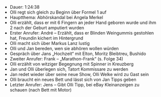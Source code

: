 - Dauer: 1:24:38
- Olli regt sich gleich zu Beginn über Formel 1 auf
- Hauptthema: Abhörskandal bei Angela Merkel
- Olli erzählt, dass er mit 6 Fingern an jeder Hand geboren wurde und ihm 2 nach der Geburt amputiert wurden
- Erster Anrufer: André – Erzählt, dass er Blinden Weingummis gestohlen hat, Freundin kichert im Hintergrund
- Olli macht sich über Markus Lanz lustig
- Olli und Jan bereden, wen sie abhören wollen würden
- Gespräch über Jans „Hochzeit“ mit Elton, Moritz Bleibtreu, Bushido
- Zweiter Anrufer: Frank – „Marathon-Frank“ (s. Folge 34)
- Olli erzählt von witziger Begegnung mit Spinner in Kreuzberg
- Jan und Olli überlegen sich, Tatort Kommissare zu werden
- Jan redet wieder über seine neue Show, Olli Welke wird zu Gast sein
- Olli braucht ein neues Bett und lässt sich von Jan Tipps geben
- Letzter Anrufer: Jens – Gibt Olli Tipp, bei eBay Kleinanzeigen zu schauen (nach Bett mit Motor)
